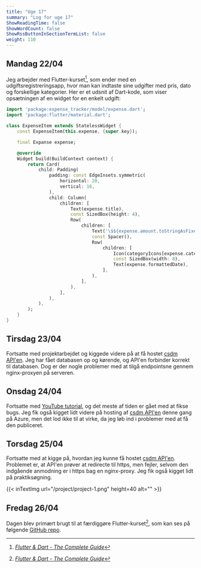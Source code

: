 ```yaml
---
title: "Uge 17"
summary: "Log for uge 17"
ShowReadingTime: false
ShowWordCount: false
ShowRssButtonInSectionTermList: false
weight: 110
---
```


## Mandag 22/04

Jeg arbejder med Flutter-kurset[^1], som ender med en udgiftsregistreringsapp, hvor man kan indtaste sine udgifter med pris, dato og forskellige kategorier.
Her er et udsnit af Dart-kode, som viser opsætningen af en widget for en enkelt udgift:
```Dart
import 'package:expense_tracker/model/expense.dart';
import 'package:flutter/material.dart';

class ExpenseItem extends StatelessWidget {
    const ExpenseItem(this.expense, {super.key});

    final Expanse expense;

    @override
    Widget build(BuildContext context) {
        return Card(
            child: Padding(
                padding: const EdgeInsets.symmetric(
                    horizontal: 20,
                    vertical: 16,
                ),
                child: Column(
                    children: [
                        Text(expense.title),
                        const SizedBox(height: 4),
                        Row(
                            children: [
                                Text('\$${expense.amount.toStringAsFixed(2)}'),
                                const Spacer(),
                                Row(
                                    children: [
                                        Icon(categoryIcons[expense.category]),
                                        const SizedBox(width: 8),
                                        Text(expense.formattedDate),
                                    ],
                                ),
                            ],
                        ),
                    ],
                ),
            ),
        );
    }
}
```

## Tirsdag 23/04

Fortsatte med projektarbejdet og kiggede videre på at få hostet [csdm API'en](https://github.com/OguzHooz/csdmAPI).
Jeg har fået databasen op og kørende, og API'en forbinder korrekt til databasen. Dog er der nogle problemer med at tilgå endpointsne gennem nginx-proxyen på serveren.

## Onsdag 24/04

Fortsatte med [YouTube tutorial](https://www.youtube.com/watch?v=VrQRa-afCAk), og det meste af tiden er gået med at fikse bugs.
Jeg fik også kigget lidt videre på hosting af [csdm API'en](https://github.com/OguzHooz/csdmAPI) denne gang på Azure, men det lod ikke til at virke,
da jeg løb ind i problemer med at få den publiceret.

## Torsdag 25/04

Fortsatte med at kigge på, hvordan jeg kunne få hostet [csdm API'en](https://github.com/OguzHooz/csdmAPI).
Problemet er, at API'en prøver at redirecte til https, men fejler, selvom den indgående anmodning er i https bag en nginx-proxy.
Jeg fik også kigget lidt på praktiksøgning.

{{< inTextImg url="/project/project-1.png" height=40 alt="" >}}

## Fredag 26/04

Dagen blev primært brugt til at færdiggøre Flutter-kurset[^1], som kan ses på følgende [GitHub repo](https://github.com/OguzHooz/Expense-Tracker).

[^1]: [*Flutter & Dart - The Complete Guide*](https://www.udemy.com/course/learn-flutter-dart-to-build-ios-android-apps/)